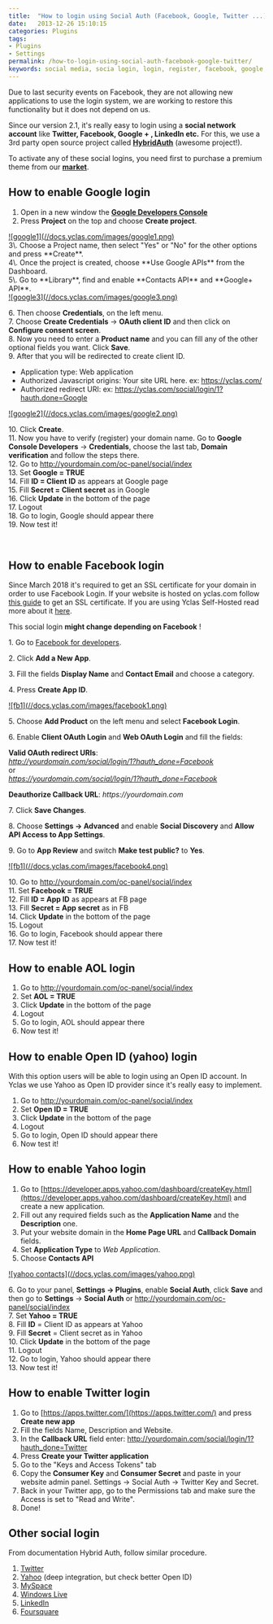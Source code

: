 ```yaml
---
title:  "How to login using Social Auth (Facebook, Google, Twitter ...)"
date:   2013-12-26 15:10:15
categories: Plugins
tags: 
- Plugins
- Settings
permalink: /how-to-login-using-social-auth-facebook-google-twitter/
keywords: social media, socia login, login, register, facebook, google, twitter, linkedin, aol, open id, yahoo
---
```

<div class="alert alert-warning">
<strong><i class="glyphicon glyphicon-warning-sign"></i> </strong> Due to last security events on Facebook, they are not allowing new applications to use the login system, we are working to restore this functionality but it does not depend on us.
</div>


Since our version 2.1, it's really easy to login using a **social network account** like **Twitter, Facebook, Google + , LinkedIn etc.** For this, we use a 3rd party open source project called **[HybridAuth](https://hybridauth.github.io/hybridauth/)** (awesome project!). 

To activate any of these social logins, you need first to purchase a premium theme from our **[market](https://selfhosted.yclas.com/)**. 

## How to enable Google login

1. Open in a new window the **[Google Developers Console](https://cloud.google.com/console#/project)**
2. Press **Project** on the top and choose **Create project**.

<a href="//docs.yclas.com/images/google1.png" class="thumbnail gallery-item" data-gallery>
![google1](//docs.yclas.com/images/google1.png)
</a>

<br>
3\. Choose a Project name, then select "Yes" or "No" for the other options and press **Create**.<br>
4\. Once the project is created, choose **Use Google APIs** from the Dashboard.<br>
5\. Go to **Library**, find and enable **Contacts API** and **Google+ API**.<br>

<a href="//docs.yclas.com/images/google3.png" class="thumbnail gallery-item" data-gallery>
![google3](//docs.yclas.com/images/google3.png)
</a>

6\. Then choose **Credentials**, on the left menu.<br>
7\. Choose **Create Credentials** -> **OAuth client ID** and then click on **Configure consent screen**.<br>
8\. Now you need to enter a **Product name** and you can fill any of the other optional fields you want. Click **Save**.<br>
9\. After that you will be redirected to create client ID.

  * Application type: Web application
  * Authorized Javascript origins: Your site URL here. ex: https://yclas.com/
  * Authorized redirect URI: ex: https://yclas.com/social/login/1?hauth.done=Google
    
<a href="//docs.yclas.com/images/google2.png" class="thumbnail gallery-item" data-gallery>
![google2](//docs.yclas.com/images/google2.png)
</a>

10\. Click **Create**. <br>
11\. Now you have to verify (register) your domain name. Go to **Google Console Developers** -> **Credentials**, choose the last tab, **Domain verification** and follow the steps there.<br>
12\. Go to http://yourdomain.com/oc-panel/social/index<br>
13\. Set **Google = TRUE**<br>
14\. Fill **ID = Client ID** as appears at Google page<br>
15\. Fill **Secret = Client secret** as in Google<br>
16\. Click **Update** in the bottom of the page<br>
17\. Logout<br>
18\. Go to login, Google should appear there<br>
19\. Now test it!<br>

<br>

## How to enable Facebook login

Since March 2018 it's required to get an SSL certificate for your domain in order to use Facebook Login. If your website is hosted on yclas.com follow [this guide](https://yclas.com/faq/ssl-encryption.html) to get an SSL certificate. If you are using Yclas Self-Hosted read more about it [here](https://docs.yclas.com/move-classifieds-site-http-https/).

This social login **might change depending on Facebook** ! 

1\. Go to [Facebook for developers](https://developers.facebook.com/apps/).

2\. Click **Add a New App**.

3\. Fill the fields **Display Name** and **Contact Email** and choose a category.

4\. Press **Create App ID**.

<a href="//docs.yclas.com/images/facebook1.png" class="thumbnail gallery-item" data-gallery>
![fb1](//docs.yclas.com/images/facebook1.png)
</a>

5\. Choose **Add Product** on the left menu and select **Facebook Login**.

6\. Enable **Client OAuth Login** and **Web OAuth Login** and fill the fields:<br>

**Valid OAuth redirect URIs**: <br>
_http://yourdomain.com/social/login/1?hauth_done=Facebook_ <br>
or <br>
_https://yourdomain.com/social/login/1?hauth_done=Facebook_ <br>


**Deauthorize Callback URL**: _https://yourdomain.com_

7\. Click **Save Changes**.

8\. Choose **Settings -> Advanced** and enable **Social Discovery** and **Allow API Access to App Settings**.

9\. Go to **App Review** and switch **Make test public?** to **Yes**.

<a href="//docs.yclas.com/images/facebook4.png" class="thumbnail gallery-item" data-gallery>
![fb1](//docs.yclas.com/images/facebook4.png)
</a>

10\. Go to http://yourdomain.com/oc-panel/social/index<br>
11\. Set **Facebook =** **TRUE**<br>
12\. Fill **ID = App ID** as appears at FB page<br>
13\. Fill **Secret = App secret** as in FB<br>
14\. Click **Update** in the bottom of the page<br>
15\. Logout<br>
16\. Go to login, Facebook should appear there<br>
17\. Now test it!<br>

## How to enable AOL login

1. Go to http://yourdomain.com/oc-panel/social/index
2. Set **AOL = TRUE**
3. Click **Update** in the bottom of the page
4. Logout
5. Go to login, AOL should appear there
6. Now test it!

## How to enable Open ID (yahoo) login

With this option users will be able to login using an Open ID account. In Yclas we use Yahoo as Open ID provider since it's really easy to implement. 

1. Go to http://yourdomain.com/oc-panel/social/index
2. Set **Open ID = TRUE**
3. Click **Update** in the bottom of the page
4. Logout
5. Go to login, Open ID should appear there
6. Now test it!

## How to enable Yahoo login

1. Go to [https://developer.apps.yahoo.com/dashboard/createKey.html](https://developer.apps.yahoo.com/dashboard/createKey.html) and create a new application.
2. Fill out any required fields such as the **Application Name** and the **Description** one.
3. Put your website domain in the **Home Page URL** and **Callback Domain** fields.
4. Set **Application Type** to _Web Application_.
5. Choose **Contacts API**

<a href="//docs.yclas.com/images/yahoo.png" class="thumbnail gallery-item" data-gallery>
![yahoo contacts](//docs.yclas.com/images/yahoo.png)
</a>

6\. Go to your panel, **Settings -> Plugins**, enable **Social Auth**, click **Save** and then go to **Settings** -> **Social Auth** or http://yourdomain.com/oc-panel/social/index <br>
7\. Set **Yahoo = TRUE**<br>
8\. Fill **ID** = Client ID as appears at Yahoo<br>
9\. Fill **Secret** = Client secret as in Yahoo<br>
10\. Click **Update** in the bottom of the page<br>
11\. Logout<br>
12\. Go to login, Yahoo should appear there<br>
13\. Now test it!<br>

## How to enable Twitter login

1. Go to [https://apps.twitter.com/](https://apps.twitter.com/) and press **Create new app**
2. Fill the fields Name, Description and Website.
3. In the **Callback URL** field enter: http://yourdomain.com/social/login/1?hauth_done=Twitter
4. Press **Create your Twitter application**
5. Go to the "Keys and Access Tokens" tab
6. Copy the **Consumer Key** and **Consumer Secret** and paste in your website admin panel. Settings -> Social Auth -> Twitter Key and Secret.
7. Back in your Twitter app, go to the Permissions tab and make sure the Access is set to "Read and Write".
8. Done!  

## Other social login

From documentation Hybrid Auth, follow similar procedure. 

1. [Twitter](https://hybridauth.github.io/hybridauth//userguide/IDProvider_info_Twitter.html)
2. [Yahoo](https://hybridauth.github.io/hybridauth//userguide/IDProvider_info_Yahoo.html) (deep integration, but check better Open ID)
3. [MySpace](https://hybridauth.github.io/hybridauth//userguide/IDProvider_info_MySpace.html)
4. [Windows Live](https://hybridauth.github.io/hybridauth//userguide/IDProvider_info_Live.html)
5. [LinkedIn](https://hybridauth.github.io/hybridauth//userguide/IDProvider_info_LinkedIn.html)
6. [Foursquare](https://hybridauth.github.io/hybridauth//userguide/IDProvider_info_Foursquare.html)

